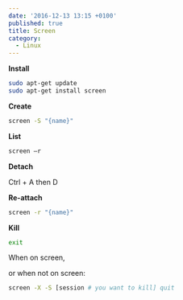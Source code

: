 ```yaml
---
date: '2016-12-13 13:15 +0100'
published: true
title: Screen
category:
  - Linux
---
```

**Install**

```bash
sudo apt-get update
sudo apt-get install screen
```


**Create**

```bash
screen -S "{name}"
```

**List**

```bash
screen –r
```

**Detach**

Ctrl + A then D


**Re-attach**

```bash
screen -r "{name}"
```

**Kill**

```bash
exit
```
When on screen, 

or when not on screen:

```bash
screen -X -S [session # you want to kill] quit
```

